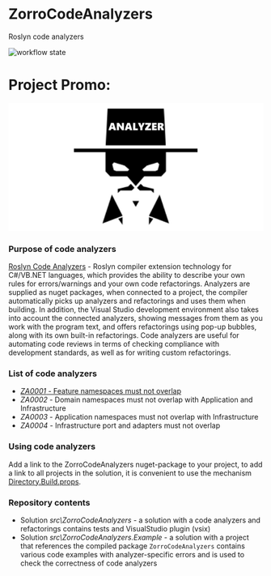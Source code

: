 # ZorroCodeAnalyzers

Roslyn code analyzers

![workflow state](https://github.com/omsdotnet/ZorroCodeAnalyzers/actions/workflows/dotnet.yml/badge.svg?event=push)


# Project Promo:

![1](https://github.com/omsdotnet/ZorroCodeAnalyzers/blob/main/promo/640x320.png?raw=true)


### Purpose of code analyzers

[Roslyn Code Analyzers](https://docs.microsoft.com/en-us/dotnet/csharp/roslyn-sdk/) - Roslyn compiler extension technology for C#/VB.NET languages, which provides the ability to describe your own rules for errors/warnings and your own code refactorings. Analyzers are supplied as nuget packages, when connected to a project, the compiler automatically picks up analyzers and refactorings and uses them when building. In addition, the Visual Studio development environment also takes into account the connected analyzers, showing messages from them as you work with the program text, and offers refactorings using pop-up bubbles, along with its own built-in refactorings.
Code analyzers are useful for automating code reviews in terms of checking compliance with development standards, as well as for writing custom refactorings.


### List of code analyzers

* [*ZA0001* - Feature namespaces must not overlap](https://github.com/omsdotnet/ZorroCodeAnalyzers/wiki/ZA0001)
* *ZA0002* - Domain namespaces must not overlap with Application and Infrastructure
* *ZA0003* - Application namespaces must not overlap with Infrastructure
* *ZA0004* - Infrastructure port and adapters must not overlap


### Using code analyzers

Add a link to the ZorroCodeAnalyzers nuget-package to your project, to add a link to all projects in the solution, it is convenient to use the mechanism
[Directory.Build.props](https://docs.microsoft.com/en-us/visualstudio/msbuild/customize-your-build?view=vs-2019#directorybuildprops-and-directorybuildtargets).


### Repository contents

* Solution *src\ZorroCodeAnalyzers* - a solution with a code analyzers and refactorings contains tests and VisualStudio plugin (vsix)
* Solution *src\ZorroCodeAnalyzers.Example* - a solution with a project that references the compiled package ```ZorroCodeAnalyzers``` contains various code examples with analyzer-specific errors and is used to check the correctness of code analyzers
